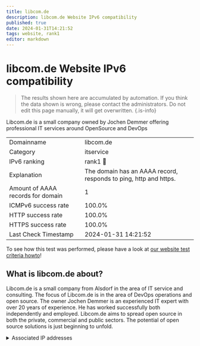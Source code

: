 ```yaml
---
title: libcom.de
description: libcom.de Website IPv6 compatibility
published: true
date: 2024-01-31T14:21:52
tags: website, rank1
editor: markdown
---
```


# libcom.de Website IPv6 compatibility

> The results shown here are accumulated by automation. If you think the data shown is wrong, please contact the administrators. 
> Do not edit this page manually, it will get overwritten.
{.is-info}

Libcom.de is a small company owned by Jochen Demmer offering professional IT services around OpenSource and DevOps


|   |   |
| - | - |
| Domainname | libcom.de
| Category | itservice |
| IPv6 ranking | rank1 :1st_place_medal: |
| Explanation | The domain has an AAAA record, responds to ping, http and https. |
| Amount of AAAA records for domain | 1 |
| ICMPv6 success rate | 100.0%|
| HTTP success rate | 100.0% |
| HTTPS success rate | 100.0% |
| Last Check Timestamp | 2024-01-31 14:21:52 |

To see how this test was performed, please have a look at [our website test criteria howto](/howto/testcriteria/website)!


## What is libcom.de about?
Libcom.de is a small company from Alsdorf in the area of IT service and consulting. The focus of Libcom.de is in the area of DevOps operations and open source.
The owner Jochen Demmer is an experienced IT expert with over 20 years of experience. He has worked successfully both independently and employed.
Libcom.de aims to spread open source in both the private, commercial and public sectors. The potential of open source solutions is just beginning to unfold.



<details>
<summary>Associated IP addresses</summary>

2001:4dd0:28d4:5000::18

</details>
